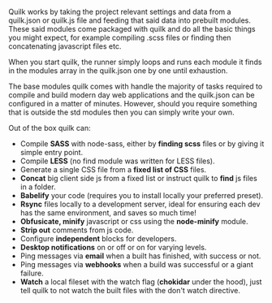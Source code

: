 Quilk works by taking the project relevant settings and data from a quilk.json or quilk.js file and feeding that said data into prebuilt modules. These said modules come packaged with quilk and do all the basic things you might expect, for example compiling .scss files or finding then concatenating javascript files etc.

When you start quilk, the runner simply loops and runs each module it finds in the modules array in the quilk.json one by one until exhaustion.

The base modules quilk comes with handle the majority of tasks required to compile and build modern day web applications and the quilk.json can be configured in a matter of minutes. However, should you require something that is outside the std modules then you can simply write your own.

Out of the box quilk can:

* Compile **SASS** with node-sass, either by **finding scss** files or by giving it simple entry point.
* Compile **LESS** (no find module was written for LESS files).
* Generate a single CSS file from a **fixed list of CSS** files.
* **Concat** big client side js from a fixed list or instruct quilk to **find** js files in a folder.
* **Babelify** your code (requires you to install locally your preferred preset).
* **Rsync** files locally to a development server, ideal for ensuring each dev has the same environment, and saves so much time!
* **Obfusicate, minify** javascript or css using the **node-minify** module.
* **Strip out** comments from js code.
* Configure **independent** blocks for developers.
* **Desktop notifications** on or off or on for varying levels.
* Ping messages via **email** when a built has finished, with success or not.
* Ping messages via **webhooks** when a build was successful or a giant failure. 
* **Watch** a local fileset with the watch flag (**chokidar** under the hood), just tell quilk to not watch the built files with the don't watch directive.
